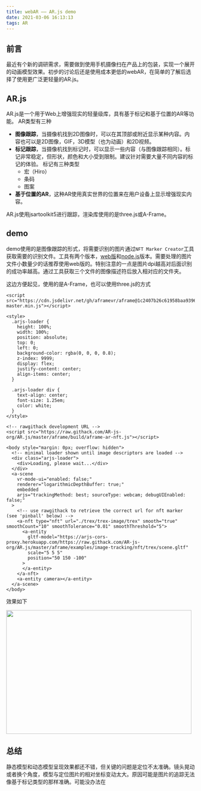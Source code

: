 ```yaml
---
title: webAR —— AR.js demo
date: 2021-03-06 16:13:13
tags: AR
---
```


## 前言

最近有个新的调研需求，需要做到使用手机摄像扫在产品上的包装，实现一个展开的动画模型效果。初步的讨论后还是使用成本更低的webAR，在简单的了解后选择了使用更广泛更轻量的AR.js。

## AR.js

AR.js是一个用于Web上增强现实的轻量级库，具有基于标记和基于位置的AR等功能。
AR类型有三种

- **图像跟踪**，当摄像机找到2D图像时，可以在其顶部或附近显示某种内容。内容也可以是2D图像，GIF，3D模型（也为动画）和2D视频。
- **标记跟踪**，当摄像机找到标记时，可以显示一些内容（与图像跟踪相同）。标记非常稳定，但形状，颜色和大小受到限制。建议针对需要大量不同内容的标记的体验。
    标记有三种类型 
    - 宏（Hiro）
    - 条码
    - 图案
- **基于位置的AR**，这种AR使用真实世界的位置来在用户设备上显示增强现实内容。
  
AR.js使用jsartoolkit5进行跟踪，渲染库使用的是three.js或A-Frame。

## demo

demo使用的是图像跟踪的形式，将需要识别的图片通过`NFT Marker Creator`工具获取需要的识别文件。工具有两个版本，[web版](https://carnaux.github.io/NFT-Marker-Creator/#/)和[node.js](https://github.com/Carnaux/NFT-Marker-Creator)版本。需要处理的图片文件小数量少的话推荐使用web版的。特别注意的一点是图片dpi越高对后面识别的成功率越高。通过工具获取三个文件的图像描述符后放入相对应的文件夹。

这边方便起见，使用的是A-Frame，也可以使用three.js的方式

```
<script src="https://cdn.jsdelivr.net/gh/aframevr/aframe@1c2407b26c61958baa93967b5412487cd94b290b/dist/aframe-master.min.js"></script>

<style>
  .arjs-loader {
    height: 100%;
    width: 100%;
    position: absolute;
    top: 0;
    left: 0;
    background-color: rgba(0, 0, 0, 0.8);
    z-index: 9999;
    display: flex;
    justify-content: center;
    align-items: center;
  }

  .arjs-loader div {
    text-align: center;
    font-size: 1.25em;
    color: white;
  }
</style>

<!-- rawgithack development URL -->
<script src="https://raw.githack.com/AR-js-org/AR.js/master/aframe/build/aframe-ar-nft.js"></script>

<body style="margin: 0px; overflow: hidden">
  <!-- minimal loader shown until image descriptors are loaded -->
  <div class="arjs-loader">
    <div>Loading, please wait...</div>
  </div>
  <a-scene
    vr-mode-ui="enabled: false;"
    renderer="logarithmicDepthBuffer: true;"
    embedded
    arjs="trackingMethod: best; sourceType: webcam; debugUIEnabled: false;"
  >
    <!-- use rawgithack to retrieve the correct url for nft marker (see 'pinball' below) -->
    <a-nft type="nft" url="./trex/trex-image/trex" smooth="true" smoothCount="10" smoothTolerance="0.01" smoothThreshold="5">
      <a-entity
        gltf-model="https://arjs-cors-proxy.herokuapp.com/https://raw.githack.com/AR-js-org/AR.js/master/aframe/examples/image-tracking/nft/trex/scene.gltf"
        scale="5 5 5"
        position="50 150 -100"
      >
      </a-entity>
    </a-nft>
    <a-entity camera></a-entity>
  </a-scene>
</body>
```

效果如下
<!-- ![js引入效果](/images/202202/1.gif) -->
<img src="/images/202202/1.gif"  height="330" width="495">

## 总结

静态模型和动态模型呈现效果都还不错，但关键的问题是定位不太准确。镜头晃动或者换个角度，模型与定位图片的相对坐标变动太大。原因可能是图片的追踪无法像基于标记类型的那样准确。可能没办法在